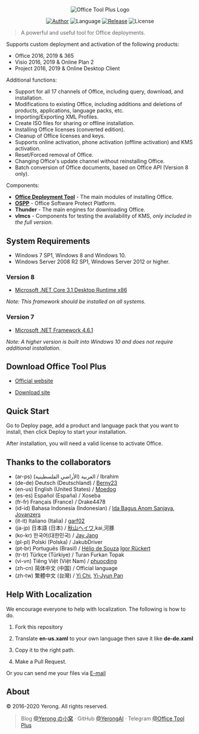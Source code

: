 #

<p align="center">
<img alt="Office Tool Plus Logo" src="https://otp.landian.vip/static/images/logo.png"/>
</p>

<p align="center">
<a href="https://www.coolhub.top/" target="_blank"><img alt="Author" src="https://img.shields.io/badge/Author-Yerong-blue?style=flat-square"/></a>
<img alt="Language" src="https://img.shields.io/badge/Language-C%23-green?style=flat-square"/>
<a href="https://otp.landian.vip/" target="_blank"><img alt="Release" src="https://img.shields.io/github/v/release/YerongAI/Office-Tool?style=flat-square"/></a>
<img alt="License" src="https://img.shields.io/github/license/YerongAI/Office-Tool?style=flat-square"/>
</p>

> A powerful and useful tool for Office deployments.

Supports custom deployment and activation of the following products:

- Office 2016, 2019 & 365
- Visio 2016, 2019 & Online Plan 2
- Project 2016, 2019 & Online Desktop Client

Additional functions:

- Support for all 17 channels of Office, including query, download, and installation.
- Modifications to existing Office, including additions and deletions of products, applications, language packs, etc.
- Importing/Exporting XML Profiles.
- Create ISO files for sharing or offline installation.
- Installing Office licenses (converted edition).
- Cleanup of Office licenses and keys.
- Supports online activation, phone activation (offline activation) and KMS activation.
- Reset/Forced removal of Office.
- Changing Office's update channel without reinstalling Office.
- Batch conversion of Office documents, based on Office API (Version 8 only).

Components:

- **[Office Deployment Tool](https://docs.microsoft.com/en-us/deployoffice/overview-office-deployment-tool)** - The main modules of installing Office.
- **[OSPP](https://docs.microsoft.com/en-us/DeployOffice/vlactivation/tools-to-manage-volume-activation-of-office)** - Office Software Protect Platform.
- **Thunder** - The main engines for downloading Office.
- **vlmcs** - Components for testing the availability of KMS, *only included in the full version*.

## System Requirements

- Windows 7 SP1, Windows 8 and Windows 10.
- Windows Server 2008 R2 SP1, Windows Server 2012 or higher.

### Version 8

- [Microsoft .NET Core 3.1 Desktop Runtime x86](https://dotnet.microsoft.com/download/dotnet-core/3.1)

*Note: This framework should be installed on all systems.*

### Version 7

- [Microsoft .NET Framework 4.6.1](http://go.microsoft.com/fwlink/?LinkId=780597)

*Note: A higher version is built into Windows 10 and does not require additional installation.*

## Download Office Tool Plus

- [Official website](https://otp.landian.vip/)

- [Download site](https://download.coolhub.top/)

## Quick Start

Go to Deploy page, add a product and language pack that you want to install, then click Deploy to start your installation.

After installation, you will need a valid license to activate Office.

## Thanks to the collaborators

- (ar-ps) العربية (الأراضي الفلسطينية) / Ibrahim
- (de-de) Deutsch (Deutschland) / [Berny23](https://steamcommunity.com/id/Berny23)
- (en-us) English (United States) / [Moedog](https://prprpr.love)
- (es-es) Español (España) / Xoseba
- (fr-fr) Français (France) / Drake4478
- (id-id) Bahasa Indonesia (Indonesian) / [Ida Bagus Anom Sanjaya](https://fb.me/Anom.Sanjaya17), [Jovanzers](https://github.com/jovanzers)
- (it-it) Italiano (Italia) / [garf02](https://github.com/garf02)
- (ja-jp) 日本語 (日本) / [秋山ヘイワ](https://github.com/akio1321),kai,河豚
- (ko-kr) 한국어(대한민국) / [Jay Jang](http://www.yaeyaya.com)
- (pl-pl) Polski (Polska) / JakubDriver
- (pt-br) Português (Brasil) / [Hélio de Souza](https://tinyurl.com/hdstec) [Igor Rückert](https://github.com/igorruckert)
- (tr-tr) Türkçe (Türkiye) / Turan Furkan Topak
- (vi-vn) Tiêng Việt (Việt Nam) / [phuocding](https://github.com/phuocding)
- (zh-cn) 简体中文 (中国) / Official language
- (zh-tw) 繁體中文 (台灣) / [Yi Chi](https://www.cotpear.com), [Yi-Jyun Pan](https://github.com/pan93412)

## Help With Localization

We encourage everyone to help with localization. The following is how to do.

1. Fork this repository

2. Translate **en-us.xaml** to your own language then save it like **de-de.xaml**

3. Copy it to the right path.

4. Make a Pull Request.

Or you can send me your files via [E-mail](mailto:yerong@coolhub.top)

## About

© 2016-2020 Yerong. All rights reserved.

> Blog [@Yerong の小窝](https://www.coolhub.top/) · GitHub [@YerongAI](https://github.com/YerongAI) · Telegram [@Office Tool Plus](https://t.me/otp_channel)
